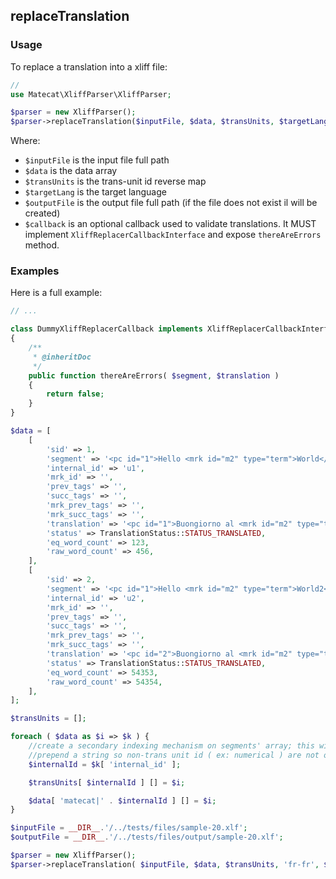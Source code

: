 ## replaceTranslation

### Usage

To replace a translation into a xliff file:

```php
//
use Matecat\XliffParser\XliffParser;

$parser = new XliffParser();
$parser->replaceTranslation($inputFile, $data, $transUnits, $targetLang, $outputFile, $callback);
```

Where:

* `$inputFile` is the input file full path
* `$data` is the data array
* `$transUnits` is the trans-unit id reverse map
* `$targetLang` is the target language
* `$outputFile` is the output file full path (if the file does not exist il will be created)
* `$callback` is an optional callback used to validate translations. It MUST implement `XliffReplacerCallbackInterface` and expose `thereAreErrors` method.

### Examples

Here is a full example:

```php
// ...

class DummyXliffReplacerCallback implements XliffReplacerCallbackInterface
{
    /**
     * @inheritDoc
     */
    public function thereAreErrors( $segment, $translation )
    {
        return false;
    }
}

$data = [
    [
        'sid' => 1,
        'segment' => '<pc id="1">Hello <mrk id="m2" type="term">World</mrk> !</pc>',
        'internal_id' => 'u1',
        'mrk_id' => '',
        'prev_tags' => '',
        'succ_tags' => '',
        'mrk_prev_tags' => '',
        'mrk_succ_tags' => '',
        'translation' => '<pc id="1">Buongiorno al <mrk id="m2" type="term">Mondo</mrk> !</pc>',
        'status' => TranslationStatus::STATUS_TRANSLATED,
        'eq_word_count' => 123,
        'raw_word_count' => 456,
    ],
    [
        'sid' => 2,
        'segment' => '<pc id="1">Hello <mrk id="m2" type="term">World2</mrk> !</pc>',
        'internal_id' => 'u2',
        'mrk_id' => '',
        'prev_tags' => '',
        'succ_tags' => '',
        'mrk_prev_tags' => '',
        'mrk_succ_tags' => '',
        'translation' => '<pc id="2">Buongiorno al <mrk id="m2" type="term">Mondo2</mrk> !</pc>',
        'status' => TranslationStatus::STATUS_TRANSLATED,
        'eq_word_count' => 54353,
        'raw_word_count' => 54354,
    ],
];

$transUnits = [];

foreach ( $data as $i => $k ) {
    //create a secondary indexing mechanism on segments' array; this will be useful
    //prepend a string so non-trans unit id ( ex: numerical ) are not overwritten
    $internalId = $k[ 'internal_id' ];

    $transUnits[ $internalId ] [] = $i;

    $data[ 'matecat|' . $internalId ] [] = $i;
}

$inputFile = __DIR__.'/../tests/files/sample-20.xlf';
$outputFile = __DIR__.'/../tests/files/output/sample-20.xlf';

$parser = new XliffParser();
$parser->replaceTranslation( $inputFile, $data, $transUnits, 'fr-fr', $outputFile, new DummyXliffReplacerCallback() );
```
